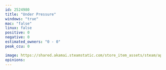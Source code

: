 ```yaml
---
id: 2524980
title: "Under Pressure"
windows: "true"
mac: "false"
linux: false
positive: 0
negative: 0
estimated_owners: "0 - 0"
peak_ccu: 0

image: https://shared.akamai.steamstatic.com/store_item_assets/steam/apps/2524980/header.jpg?t=1699458453
opinions:
---
```

